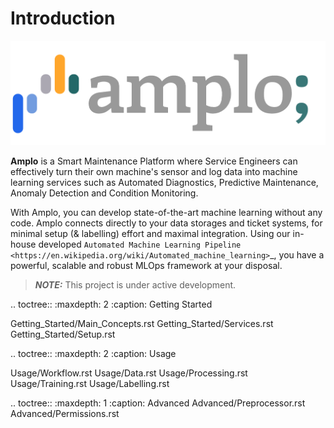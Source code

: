# Introduction

![](.gitbook/assets/Logo.png)

**Amplo** is a Smart Maintenance Platform where Service Engineers can effectively turn their own machine's sensor and log data into machine learning services such as Automated Diagnostics, Predictive Maintenance, Anomaly Detection and Condition Monitoring.

With Amplo, you can develop state-of-the-art machine learning without any code. Amplo connects directly to your data storages and ticket systems, for minimal setup (& labelling) effort and maximal integration. Using our in-house developed `Automated Machine Learning Pipeline <https://en.wikipedia.org/wiki/Automated_machine_learning>`\_, you have a powerful, scalable and robust MLOps framework at your disposal.

> _**NOTE:**_ This project is under active development.

.. toctree:: :maxdepth: 2 :caption: Getting Started

Getting\_Started/Main\_Concepts.rst Getting\_Started/Services.rst Getting\_Started/Setup.rst

.. toctree:: :maxdepth: 2 :caption: Usage

Usage/Workflow.rst Usage/Data.rst Usage/Processing.rst Usage/Training.rst Usage/Labelling.rst

.. toctree:: :maxdepth: 1 :caption: Advanced Advanced/Preprocessor.rst Advanced/Permissions.rst
